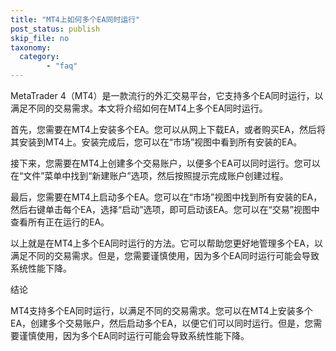 ```yaml
---
title: "MT4上如何多个EA同时运行"
post_status: publish
skip_file: no
taxonomy:
  category:
        - "faq"
---
```


MetaTrader 4（MT4）是一款流行的外汇交易平台，它支持多个EA同时运行，以满足不同的交易需求。本文将介绍如何在MT4上多个EA同时运行。

首先，您需要在MT4上安装多个EA。您可以从网上下载EA，或者购买EA，然后将其安装到MT4上。安装完成后，您可以在“市场”视图中看到所有安装的EA。

接下来，您需要在MT4上创建多个交易账户，以便多个EA可以同时运行。您可以在“文件”菜单中找到“新建账户”选项，然后按照提示完成账户创建过程。

最后，您需要在MT4上启动多个EA。您可以在“市场”视图中找到所有安装的EA，然后右键单击每个EA，选择“启动”选项，即可启动该EA。您可以在“交易”视图中查看所有正在运行的EA。

以上就是在MT4上多个EA同时运行的方法。它可以帮助您更好地管理多个EA，以满足不同的交易需求。但是，您需要谨慎使用，因为多个EA同时运行可能会导致系统性能下降。

结论

MT4支持多个EA同时运行，以满足不同的交易需求。您可以在MT4上安装多个EA，创建多个交易账户，然后启动多个EA，以便它们可以同时运行。但是，您需要谨慎使用，因为多个EA同时运行可能会导致系统性能下降。
